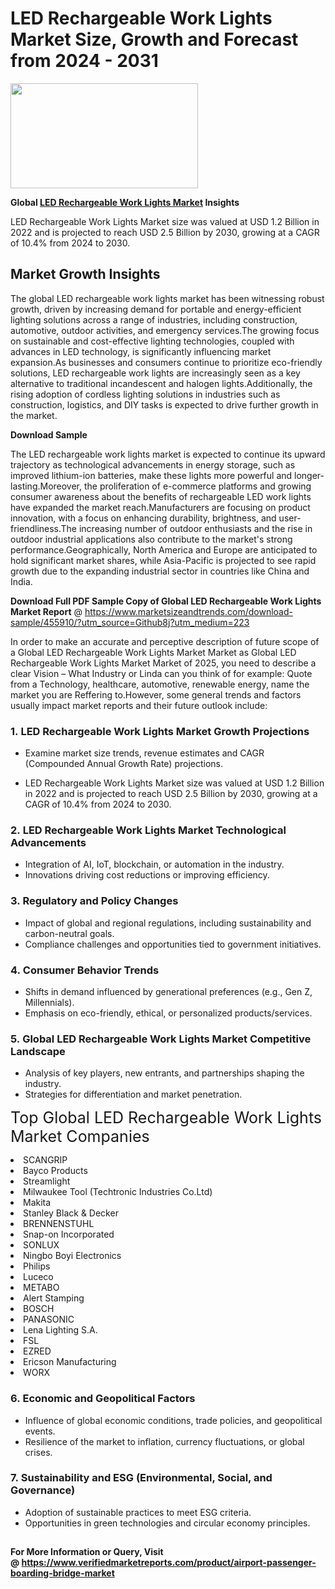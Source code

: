 <H1>LED Rechargeable Work Lights Market Size, Growth and Forecast from 2024 - 2031</H1><img class="aligncenter size-medium wp-image-584254" src="https://thirdeyenews.in/wp-content/uploads/2024/09/Global-Market-Research-300x168.jpeg" alt="" width="300" height="168" /><p><strong>Global&nbsp;<a href="https://www.marketsizeandtrends.com/download-sample/455910/?utm_source=Github8j?utm_medium=223">LED Rechargeable Work Lights Market</a> Insights</strong></p><p>LED Rechargeable Work Lights Market size was valued at USD 1.2 Billion in 2022 and is projected to reach USD 2.5 Billion by 2030, growing at a CAGR of 10.4% from 2024 to 2030.</p><p><h2>Market Growth Insights</h2> The global LED rechargeable work lights market has been witnessing robust growth, driven by increasing demand for portable and energy-efficient lighting solutions across a range of industries, including construction, automotive, outdoor activities, and emergency services.The growing focus on sustainable and cost-effective lighting technologies, coupled with advances in LED technology, is significantly influencing market expansion.As businesses and consumers continue to prioritize eco-friendly solutions, LED rechargeable work lights are increasingly seen as a key alternative to traditional incandescent and halogen lights.Additionally, the rising adoption of cordless lighting solutions in industries such as construction, logistics, and DIY tasks is expected to drive further growth in the market.<p><strong>Download Sample</strong></p> The LED rechargeable work lights market is expected to continue its upward trajectory as technological advancements in energy storage, such as improved lithium-ion batteries, make these lights more powerful and longer-lasting.Moreover, the proliferation of e-commerce platforms and growing consumer awareness about the benefits of rechargeable LED work lights have expanded the market reach.Manufacturers are focusing on product innovation, with a focus on enhancing durability, brightness, and user-friendliness.The increasing number of outdoor enthusiasts and the rise in outdoor industrial applications also contribute to the market's strong performance.Geographically, North America and Europe are anticipated to hold significant market shares, while Asia-Pacific is projected to see rapid growth due to the expanding industrial sector in countries like China and India.<p><span class=""><strong>Download Full PDF Sample Copy of Global LED Rechargeable Work Lights Market Report</strong> @ <a href="https://www.marketsizeandtrends.com/download-sample/455910/?utm_source=Github8j?utm_medium=223" target="_blank">https://www.marketsizeandtrends.com/download-sample/455910/?utm_source=Github8j?utm_medium=223</a></span></p><p>In order to make an accurate and perceptive description of future scope of a Global&nbsp;LED Rechargeable Work Lights Market Market as Global&nbsp;LED Rechargeable Work Lights Market Market of 2025, you need to describe a clear Vision &ndash; What Industry or Linda can you think of for example: Quote from a Technology, healthcare, automotive, renewable energy, name the market you are Reffering to.However, some general trends and factors usually impact market reports and their future outlook include:</p><h3>1.&nbsp;<strong>LED Rechargeable Work Lights Market Growth Projections</strong></h3><ul><li>Examine market size trends, revenue estimates and CAGR (Compounded Annual Growth Rate) projections.</li><li><p>LED Rechargeable Work Lights Market size was valued at USD 1.2 Billion in 2022 and is projected to reach USD 2.5 Billion by 2030, growing at a CAGR of 10.4% from 2024 to 2030.</p></li></ul><h3>2.&nbsp;<strong>LED Rechargeable Work Lights Market Technological Advancements</strong></h3><ul><li>Integration of AI, IoT, blockchain, or automation in the industry.</li><li>Innovations driving cost reductions or improving efficiency.</li></ul><h3>3.&nbsp;<strong>Regulatory and Policy Changes</strong></h3><ul><li>Impact of global and regional regulations, including sustainability and carbon-neutral goals.</li><li>Compliance challenges and opportunities tied to government initiatives.</li></ul><h3>4.&nbsp;<strong>Consumer Behavior Trends</strong></h3><ul><li>Shifts in demand influenced by generational preferences (e.g., Gen Z, Millennials).</li><li>Emphasis on eco-friendly, ethical, or personalized products/services.</li></ul><h3>5.&nbsp;<strong>Global LED Rechargeable Work Lights Market Competitive Landscape</strong></h3><ul><li>Analysis of key players, new entrants, and partnerships shaping the industry.</li><li>Strategies for differentiation and market penetration.</li></ul><p data-pm-slice="1 1 []"><span style="color: inherit; font-family: inherit; font-size: 25px;">Top Global LED Rechargeable Work Lights Market Companies</span></p><div class="" data-test-id=""><p><li>SCANGRIP</li><li> Bayco Products</li><li> Streamlight</li><li> Milwaukee Tool (Techtronic Industries Co.Ltd)</li><li> Makita</li><li> Stanley Black & Decker</li><li> BRENNENSTUHL</li><li> Snap-on Incorporated</li><li> SONLUX</li><li> Ningbo Boyi Electronics</li><li> Philips</li><li> Luceco</li><li> METABO</li><li> Alert Stamping</li><li> BOSCH</li><li> PANASONIC</li><li> Lena Lighting S.A.</li><li> FSL</li><li> EZRED</li><li> Ericson Manufacturing</li><li> WORX</li></p></div><h3>6.&nbsp;<strong>Economic and Geopolitical Factors</strong></h3><ul><li>Influence of global economic conditions, trade policies, and geopolitical events.</li><li>Resilience of the market to inflation, currency fluctuations, or global crises.</li></ul><h3>7.&nbsp;<strong>Sustainability and ESG (Environmental, Social, and Governance)</strong></h3><ul><li>Adoption of sustainable practices to meet ESG criteria.</li><li>Opportunities in green technologies and circular economy principles.</li></ul><h2><strong style="font-size: 14px;">For More Information or Query, Visit @&nbsp;</strong><a style="background-color: #ffffff; font-size: 14px;" href="https://www.marketsizeandtrends.com/report/led-rechargeable-work-lights-market/" target="_blank">https://www.verifiedmarketreports.com/product/airport-passenger-boarding-bridge-market</a></h2>